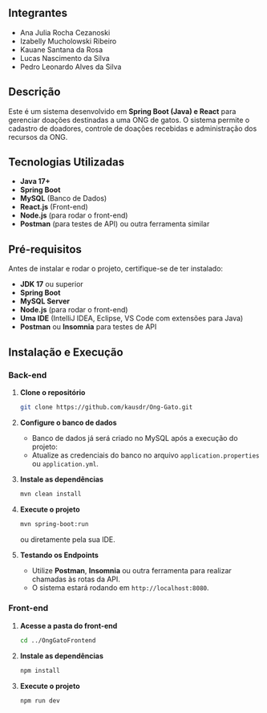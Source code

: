 ## Integrantes
- Ana Julia Rocha Cezanoski
- Izabelly Mucholowski Ribeiro
- Kauane Santana da Rosa
- Lucas Nascimento da Silva
- Pedro Leonardo Alves da Silva

## Descrição
Este é um sistema desenvolvido em **Spring Boot (Java) e React** para gerenciar doações destinadas a uma ONG de gatos. O sistema permite o cadastro de doadores, controle de doações recebidas e administração dos recursos da ONG.

## Tecnologias Utilizadas
- **Java 17+**
- **Spring Boot**
- **MySQL** (Banco de Dados)
- **React.js** (Front-end)
- **Node.js** (para rodar o front-end)
- **Postman** (para testes de API) ou outra ferramenta similar

## Pré-requisitos
Antes de instalar e rodar o projeto, certifique-se de ter instalado:
- **JDK 17** ou superior
- **Spring Boot**
- **MySQL Server**
- **Node.js** (para rodar o front-end)
- **Uma IDE** (IntelliJ IDEA, Eclipse, VS Code com extensões para Java)
- **Postman** ou **Insomnia** para testes de API

## Instalação e Execução

### Back-end
1. **Clone o repositório**
   ```sh
   git clone https://github.com/kausdr/Ong-Gato.git
   ```

2. **Configure o banco de dados**
   - Banco de dados já será criado no MySQL após a execução do projeto:
   - Atualize as credenciais do banco no arquivo `application.properties` ou `application.yml`.

3. **Instale as dependências**
   ```sh
   mvn clean install
   ```

4. **Execute o projeto**
   ```sh
   mvn spring-boot:run
   ```
   ou diretamente pela sua IDE.

5. **Testando os Endpoints**
   - Utilize **Postman**, **Insomnia** ou outra ferramenta para realizar chamadas às rotas da API.
   - O sistema estará rodando em `http://localhost:8080`.

### Front-end
1. **Acesse a pasta do front-end**
   ```sh
   cd ../OngGatoFrontend
   ```
2. **Instale as dependências**
   ```sh
   npm install
   ```
3. **Execute o projeto**
   ```sh
   npm run dev
   ```
